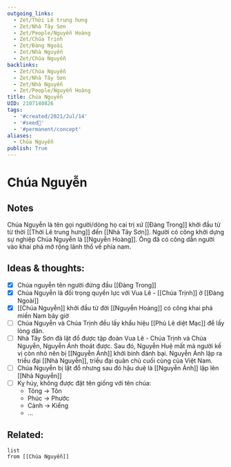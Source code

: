 ```yaml
---
outgoing_links:
  - Zet/Thời Lê trung hưng
  - Zet/Nhà Tây Sơn
  - Zet/People/Nguyễn Hoàng
  - Zet/Chúa Trịnh
  - Zet/Đàng Ngoài
  - Zet/Nhà Nguyễn
  - Zet/Chúa Nguyễn
backlinks:
  - Zet/Chúa Nguyễn
  - Zet/Nhà Tây Sơn
  - Zet/Nhà Nguyễn
  - Zet/People/Nguyễn Hoàng
title: Chúa Nguyễn
UID: 2107140826
tags:
  - '#created/2021/Jul/14'
  - '#seed🥜'
  - '#permanent/concept'
aliases:
  - Chúa Nguyễn
publish: True
---
```

# Chúa Nguyễn

## Notes
Chúa Nguyễn là tên gọi người/dòng họ cai trị xứ [[Đàng Trong]] khởi đầu từ từ thời [[Thời Lê trung hưng]] đến [[Nhà Tây Sơn]]. Người có công khởi dựng sự nghiệp Chúa Nguyễn là [[Nguyễn Hoàng]]. Ông đã có công dẫn người vào khai phá mở rộng lãnh thổ về phía nam.

## Ideas & thoughts:
- [x] Chúa nguyễn tên người đứng đầu [[Đàng Trong]]
- [x] Chúa Nguyễn là đối trọng quyền lực với Vua Lê - [[Chúa Trịnh]] ở [[Đàng Ngoài]]
- [x] [[Chúa Nguyễn]] khởi đầu từ đời [[Nguyễn Hoàng]] có công khai phá miền Nam bây giờ
- [ ] Chúa Nguyễn và Chúa Trịnh đều lấy khẩu hiệu [[Phù Lê diệt Mạc]] để lấy lòng dân.
- [ ] Nhà Tây Sơn đã lật đổ được tập đoàn Vua Lê - Chúa Trịnh và Chúa Nguyễn, Nguyễn Ánh thoát được. Sau đó, Nguyễn Huệ mất mà người kế vị còn nhỏ nên bị [[Nguyễn Ánh]] khởi binh đánh bại. Nguyễn Ánh lập ra triều đại [[Nhà Nguyễn]], triều đại quân chủ cuối cùng của Việt Nam.
- [ ] Chúa Nguyễn bị lật đổ nhưng sau đó hậu duệ là [[Nguyễn Ánh]] lập lên [[Nhà Nguyễn]]
- [ ] Kỵ húy, không được đặt tên giống với tên chúa:
	- Tông -> Tôn
	- Phúc -> Phước
	- Cảnh -> Kiểng
	- ...

## Related:
```dataview
list
from [[Chúa Nguyễn]]
```